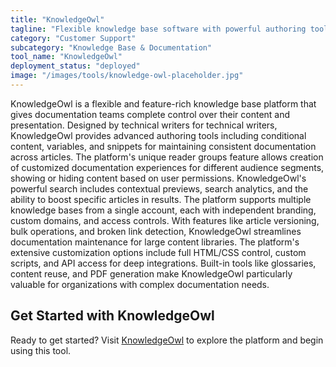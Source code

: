 ```yaml
---
title: "KnowledgeOwl"
tagline: "Flexible knowledge base software with powerful authoring tools"
category: "Customer Support"
subcategory: "Knowledge Base & Documentation"
tool_name: "KnowledgeOwl"
deployment_status: "deployed"
image: "/images/tools/knowledge-owl-placeholder.jpg"
---
```

KnowledgeOwl is a flexible and feature-rich knowledge base platform that gives documentation teams complete control over their content and presentation. Designed by technical writers for technical writers, KnowledgeOwl provides advanced authoring tools including conditional content, variables, and snippets for maintaining consistent documentation across articles. The platform's unique reader groups feature allows creation of customized documentation experiences for different audience segments, showing or hiding content based on user permissions. KnowledgeOwl's powerful search includes contextual previews, search analytics, and the ability to boost specific articles in results. The platform supports multiple knowledge bases from a single account, each with independent branding, custom domains, and access controls. With features like article versioning, bulk operations, and broken link detection, KnowledgeOwl streamlines documentation maintenance for large content libraries. The platform's extensive customization options include full HTML/CSS control, custom scripts, and API access for deep integrations. Built-in tools like glossaries, content reuse, and PDF generation make KnowledgeOwl particularly valuable for organizations with complex documentation needs.
## Get Started with KnowledgeOwl

Ready to get started? Visit [KnowledgeOwl](https://knowledgeowl.com) to explore the platform and begin using this tool.
